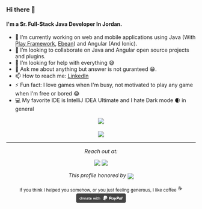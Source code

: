 ### Hi there 👋

#### I'm a Sr. Full-Stack Java Developer In Jordan.

- 🔭 I’m currently working on web and mobile applications using Java (With [Play Framework](https://www.playframework.com/), [Ebean](https://ebean.io/)) and Angular (And Ionic).
- 👯 I’m looking to collaborate on Java and Angular open source projects and plugins.
- 🤔 I’m looking for help with everything  😅
- 💬 Ask me about anything but answer is not guranteed 😁.
- 📫 How to reach me: <a href="https://www.linkedin.com/in/almothafar/">LinkedIn</a>
- ⚡ Fun fact: I love games when I'm busy, not motivated to play any game when I'm free or bored 😂
- 💻 My favorite IDE is IntelliJ IDEA Ultimate and I hate Dark mode 🌒 in general

<p align="center">
  <img align="center" src="https://github-readme-stats.vercel.app/api?username=almothafar&show_icons=true&include_all_commits=true&count_private=true">
  <br/><br/>
  <img align="center" src="https://cr-ss-service.azurewebsites.net/api/ScreenShot?widget=summary&username=almothafar&width=495" width=495>
</p>

<hr>
<p align="center">
  <i>Reach out at:</i>

  <p align="center">
    <a href="https://www.linkedin.com/in/almothafar/" alt="Linkedin"><img src="https://user-images.githubusercontent.com/13887564/103286068-527b8880-49e8-11eb-9249-9877626421df.png"></a>
    <a href="https://almothafar.com" alt="My website" target="_blank"><img src="https://user-images.githubusercontent.com/13887564/103286179-7b9c1900-49e8-11eb-90b8-71f73f48fb2d.png"></a>
  </p>

  <p align="center">
    <i>This profile honored by</i>
      <img align="center" src="https://visitor-badge.glitch.me/badge?page_id=almothafar.visitor-badge">
  </p>
  <p align="center">
    <sub>If you think I helped you somehow, or you just feeling generous, I like coffee</sub> ☕
    <br><a href="https://paypal.me/almothafar/"><img src="grey.svg" height="25"></a>
  </p>
</p>

<!--
**almothafar/almothafar** is a ✨ _special_ ✨ repository because its `README.md` (this file) appears on your GitHub profile.

Here are some ideas to get you started:

- 🔭 I’m currently working on ...
- 🌱 I’m currently learning ...
- 👯 I’m looking to collaborate on ...
- 🤔 I’m looking for help with ...
- 💬 Ask me about ...
- 📫 How to reach me: ...
- 😄 Pronouns: ...
- ⚡ Fun fact: ...
-->
